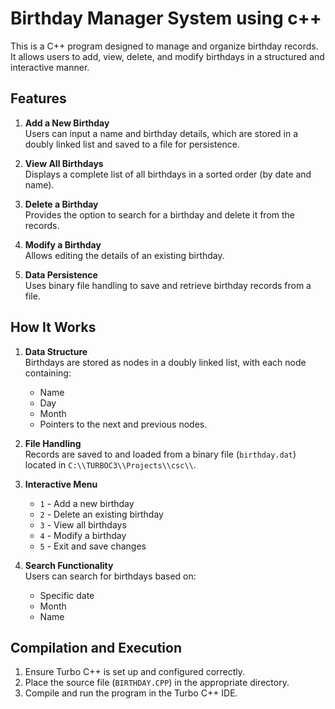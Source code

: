 # Birthday Manager System using c++

This is a C++ program designed to manage and organize birthday records. It allows users to add, view, delete, and modify birthdays in a structured and interactive manner.

## Features

1. **Add a New Birthday**  
   Users can input a name and birthday details, which are stored in a doubly linked list and saved to a file for persistence.

2. **View All Birthdays**  
   Displays a complete list of all birthdays in a sorted order (by date and name).

3. **Delete a Birthday**  
   Provides the option to search for a birthday and delete it from the records.

4. **Modify a Birthday**  
   Allows editing the details of an existing birthday.

5. **Data Persistence**  
   Uses binary file handling to save and retrieve birthday records from a file.

## How It Works

1. **Data Structure**  
   Birthdays are stored as nodes in a doubly linked list, with each node containing:
   - Name
   - Day
   - Month
   - Pointers to the next and previous nodes.

2. **File Handling**  
   Records are saved to and loaded from a binary file (`birthday.dat`) located in `C:\\TURBOC3\\Projects\\csc\\`.

3. **Interactive Menu**  
   - `1` - Add a new birthday  
   - `2` - Delete an existing birthday  
   - `3` - View all birthdays  
   - `4` - Modify a birthday  
   - `5` - Exit and save changes  

4. **Search Functionality**  
   Users can search for birthdays based on:
   - Specific date
   - Month
   - Name

## Compilation and Execution

1. Ensure Turbo C++ is set up and configured correctly.
2. Place the source file (`BIRTHDAY.CPP`) in the appropriate directory.
3. Compile and run the program in the Turbo C++ IDE.


